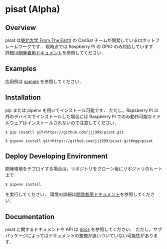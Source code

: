 # pisat (Alpha)

## Overview

pisat は[東北大学 From The Earth](https://www.fte-tohoku.org/) の CanSat チームが開発しているロボットフレームワークです．
現時点では Raspberry Pi の GPIO のみ対応しています．
詳細は[開発者用ドキュメント](./docs/developer/)を参照してください．

## Examples

応用例は [sample](./sample/) を参照してください．

## Installation

pip または pipenv を用いてインストール可能です．
ただし，Rapsberry Pi 以外のデバイスでインストールした場合には
Raspberry Pi でのみ動作可能なミドルウェアはインストールされないので注意してください．

```
$ pip insatll git+https://github.com/jjj999/pisat.git
```
```
$ pipenv install git+https://github.com/jjj999/pisat.git#egg=pisat
```

## Deploy Developing Environment

開発環境をデプロイする場合は，リポジトリをクローン後にリポジトリのルート上で

```
$ pipenv install
```

を実行してください．
環境の詳細は[開発者用ドキュメント](./docs/developer/)を参照してください．

## Documentation

pisat に関するドキュメントや API は [docs](./docs/) を参照してください．
ただし，サブパッケージによってはドキュメントの整備が追いついていない可能性があります．
